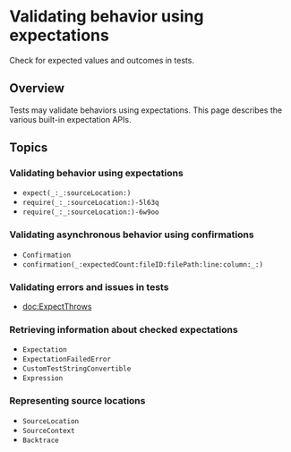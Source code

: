 # Validating behavior using expectations

<!--
This source file is part of the Swift.org open source project

Copyright (c) 2023 Apple Inc. and the Swift project authors
Licensed under Apache License v2.0 with Runtime Library Exception

See https://swift.org/LICENSE.txt for license information
See https://swift.org/CONTRIBUTORS.txt for Swift project authors
-->

Check for expected values and outcomes in tests.

## Overview

Tests may validate behaviors using expectations. This page describes the various
built-in expectation APIs.

## Topics

### Validating behavior using expectations

- ``expect(_:_:sourceLocation:)``
- ``require(_:_:sourceLocation:)-5l63q``
- ``require(_:_:sourceLocation:)-6w9oo``

### Validating asynchronous behavior using confirmations

- ``Confirmation``
- ``confirmation(_:expectedCount:fileID:filePath:line:column:_:)``

### Validating errors and issues in tests

- <doc:ExpectThrows>

### Retrieving information about checked expectations

- ``Expectation``
- ``ExpectationFailedError``
- ``CustomTestStringConvertible``
- ``Expression``

### Representing source locations

- ``SourceLocation``
- ``SourceContext``
- ``Backtrace``
